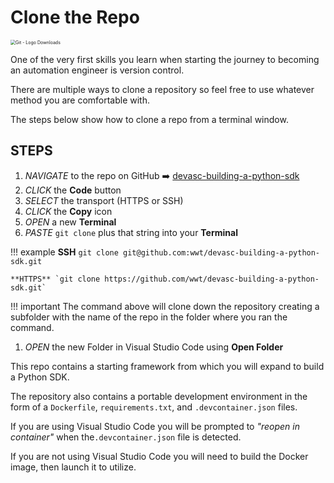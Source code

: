 # Clone the Repo

<img src="https://git-scm.com/images/logos/downloads/Git-Logo-1788C.png" alt="Git - Logo Downloads" style="zoom:50%;" />

One of the very first skills you learn when starting the journey to becoming an automation engineer is version control. 

There are multiple ways to clone a repository so feel free to use whatever method you are comfortable with. 

The steps below show how to clone a repo from a terminal window.

## STEPS

1. *NAVIGATE* to the repo on GitHub :arrow_right: [devasc-building-a-python-sdk](https://github.com/wwt/devasc-building-a-python-sdk)
2. *CLICK* the **Code** button 
3. *SELECT* the transport (HTTPS or SSH)
4. *CLICK* the **Copy** icon
5. *OPEN* a new **Terminal**
6. *PASTE* `git clone` plus that string into your **Terminal**

!!! example
    **SSH** `git clone git@github.com:wwt/devasc-building-a-python-sdk.git`
    
    **HTTPS** `git clone https://github.com/wwt/devasc-building-a-python-sdk.git`

!!! important
    The command above will clone down the repository creating a subfolder with the name of the repo in the folder where you ran the command.

1. *OPEN* the new Folder in Visual Studio Code using **Open Folder**

This repo contains a starting framework from which you will expand to build a Python SDK. 

The repository also contains a portable development environment in the form of a `Dockerfile`, `requirements.txt`, and `.devcontainer.json` files.  

If you are using Visual Studio Code you will be prompted to *"reopen in container"* when the`.devcontainer.json` file is detected. 

If you are not using Visual Studio Code you will need to build the Docker image, then launch it to utilize. 

